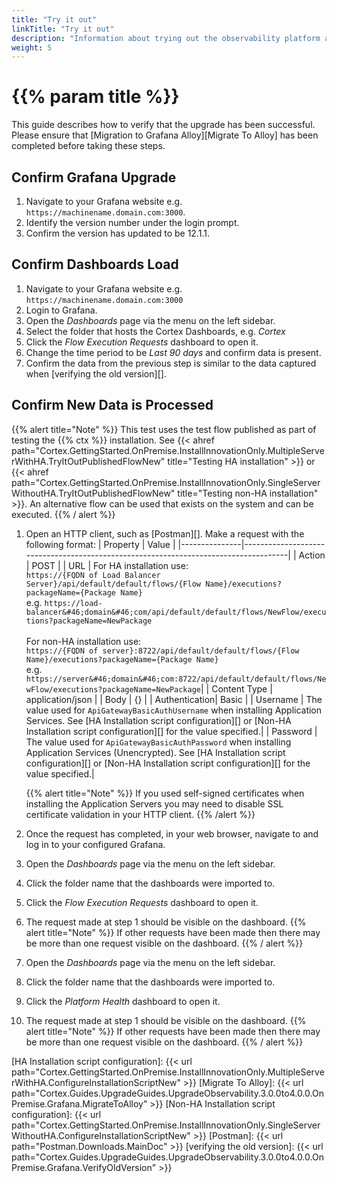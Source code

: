 ```yaml
---
title: "Try it out"
linkTitle: "Try it out"
description: "Information about trying out the observability platform after upgrade."
weight: 5
---
```


# {{% param title %}}

This guide describes how to verify that the upgrade has been successful. Please ensure that [Migration to Grafana Alloy][Migrate To Alloy] has been completed before taking these steps.

## Confirm Grafana Upgrade

1. Navigate to your Grafana website e.g. `https://machinename.domain.com:3000`.
1. Identify the version number under the login prompt.
1. Confirm the version has updated to be 12.1.1.

## Confirm Dashboards Load

1. Navigate to your Grafana website e.g. `https://machinename.domain.com:3000`
1. Login to Grafana.
1. Open the *Dashboards* page via the menu on the left sidebar.
1. Select the folder that hosts the Cortex Dashboards, e.g. *Cortex*
1. Click the *Flow Execution Requests* dashboard to open it.
1. Change the time period to be *Last 90 days* and confirm data is present.
1. Confirm the data from the previous step is similar to the data captured when [verifying the old version][].

## Confirm New Data is Processed

{{% alert title="Note" %}}
This test uses the test flow published as part of testing the {{% ctx %}} installation. See {{< ahref path="Cortex.GettingStarted.OnPremise.InstallInnovationOnly.MultipleServerWithHA.TryItOutPublishedFlowNew" title="Testing HA installation" >}} or {{< ahref path="Cortex.GettingStarted.OnPremise.InstallInnovationOnly.SingleServerWithoutHA.TryItOutPublishedFlowNew" title="Testing non-HA installation" >}}. An alternative flow can be used that exists on the system and can be executed.
{{% / alert %}}

1. Open an HTTP client, such as [Postman][]. Make a request with the following format:
    | Property      | Value                                                                               |
    |---------------|-------------------------------------------------------------------------------------|
    | Action        | POST                                                                                |
    | URL           | For HA installation use: <br />`https://{FQDN of Load Balancer Server}/api/default/default/flows/{Flow Name}/executions?packageName={Package Name}`<br />e.g. `https://load-balancer&#46;domain&#46;com/api/default/default/flows/NewFlow/executions?packageName=NewPackage` <br /><br /> For non-HA installation use: <br />`https://{FQDN of server}:8722/api/default/default/flows/{Flow Name}/executions?packageName={Package Name}`<br />e.g. `https://server&#46;domain&#46;com:8722/api/default/default/flows/NewFlow/executions?packageName=NewPackage`|
    | Content Type  | application/json                                                                    |
    | Body          | {}                                                                                  |
    | Authentication| Basic                                                                               |
    | Username      | The value used for `ApiGatewayBasicAuthUsername` when installing Application Services. See [HA Installation script configuration][] or [Non-HA Installation script configuration][] for the value specified.|
    | Password      | The value used for `ApiGatewayBasicAuthPassword` when installing Application Services (Unencrypted). See [HA Installation script configuration][] or [Non-HA Installation script configuration][] for the value specified.|

    {{% alert title="Note" %}} If you used self-signed certificates when installing the Application Servers you may need to disable SSL certificate validation in your HTTP client. {{% /alert %}}

1. Once the request has completed, in your web browser, navigate to and log in to your configured Grafana.
1. Open the *Dashboards* page via the menu on the left sidebar.
1. Click the folder name that the dashboards were imported to.
1. Click the *Flow Execution Requests* dashboard to open it.
1. The request made at step 1 should be visible on the dashboard.
{{% alert title="Note" %}}
If other requests have been made then there may be more than one request visible on the dashboard.
{{% / alert %}}
1. Open the *Dashboards* page via the menu on the left sidebar.
1. Click the folder name that the dashboards were imported to.
1. Click the *Platform Health* dashboard to open it.
1. The request made at step 1 should be visible on the dashboard.
{{% alert title="Note" %}}
If other requests have been made then there may be more than one request visible on the dashboard.
{{% / alert %}}

[HA Installation script configuration]: {{< url path="Cortex.GettingStarted.OnPremise.InstallInnovationOnly.MultipleServerWithHA.ConfigureInstallationScriptNew" >}}
[Migrate To Alloy]: {{< url path="Cortex.Guides.UpgradeGuides.UpgradeObservability.3.0.0to4.0.0.OnPremise.Grafana.MigrateToAlloy" >}}
[Non-HA Installation script configuration]: {{< url path="Cortex.GettingStarted.OnPremise.InstallInnovationOnly.SingleServerWithoutHA.ConfigureInstallationScriptNew" >}}
[Postman]: {{< url path="Postman.Downloads.MainDoc" >}}
[verifying the old version]: {{< url path="Cortex.Guides.UpgradeGuides.UpgradeObservability.3.0.0to4.0.0.OnPremise.Grafana.VerifyOldVersion" >}}

